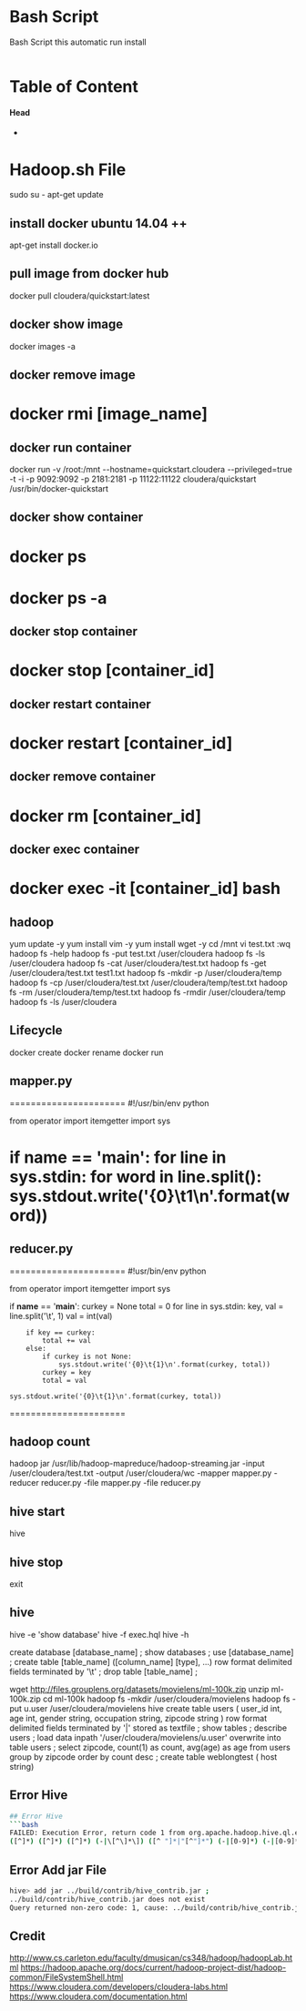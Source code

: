 # Bash Script
Bash Script this automatic run install
```bash

```

# Table of Content
#### Head
* 

# Hadoop.sh File
sudo su -
apt-get update

## install docker ubuntu 14.04 ++
apt-get install docker.io

## pull image from docker hub
docker pull cloudera/quickstart:latest

## docker show image
docker images -a

## docker remove image
# docker rmi [image_name]

## docker run container
docker run -v /root:/mnt --hostname=quickstart.cloudera --privileged=true -t -i -p 9092:9092 -p 2181:2181 -p 11122:11122 cloudera/quickstart /usr/bin/docker-quickstart

## docker show container
# docker ps
# docker ps -a

## docker stop container
# docker stop [container_id]

## docker restart container
# docker restart [container_id]

## docker remove container
# docker rm [container_id]

## docker exec container
# docker exec -it [container_id] bash

## hadoop
yum update -y
yum install vim -y
yum install wget -y
cd /mnt
vi test.txt
:wq
hadoop fs -help
hadoop fs -put test.txt /user/cloudera
hadoop fs -ls /user/cloudera
hadoop fs -cat /user/cloudera/test.txt
hadoop fs -get /user/cloudera/test.txt test1.txt
hadoop fs -mkdir -p /user/cloudera/temp
hadoop fs -cp /user/cloudera/test.txt /user/cloudera/temp/test.txt
hadoop fs -rm /user/cloudera/temp/test.txt
hadoop fs -rmdir /user/cloudera/temp
hadoop fs -ls /user/cloudera

## Lifecycle
docker create
docker rename
docker run

## mapper.py
======================
#!/usr/bin/env python

from operator import itemgetter
import sys

if __name__ == '__main__':
	for line in sys.stdin:
		for word in line.split():
			sys.stdout.write('{0}\t1\n'.format(word))
======================

## reducer.py
======================
#!usr/bin/env python

from operator import itemgetter
import sys

if __name__ == '__main__':
	curkey = None
	total = 0
	for line in sys.stdin:
		key, val = line.split('\t', 1)
		val = int(val)

		if key == curkey:
			total += val
		else:
			if curkey is not None:
				sys.stdout.write('{0}\t{1}\n'.format(curkey, total))
			curkey = key
			total = val

	sys.stdout.write('{0}\t{1}\n'.format(curkey, total))
======================

## hadoop count
hadoop jar /usr/lib/hadoop-mapreduce/hadoop-streaming.jar -input /user/cloudera/test.txt -output /user/cloudera/wc -mapper mapper.py -reducer reducer.py -file mapper.py -file reducer.py

## hive start
hive

## hive stop
exit

## hive
hive -e 'show database'
hive -f exec.hql
hive -h

create database [database_name] ;
show databases ;
use [database_name] ;
create table [table_name] ([column_name] [type], ...) row format delimited fields terminated by '\t' ;
drop table [table_name] ;

wget http://files.grouplens.org/datasets/movielens/ml-100k.zip
unzip ml-100k.zip
cd ml-100k
hadoop fs -mkdir /user/cloudera/movielens
hadoop fs -put u.user /user/cloudera/movielens
hive
create table users ( user_id int, age int, gender string, occupation string, zipcode string ) row format delimited fields terminated by '|' stored as textfile ;
show tables ;
describe users ;
load data inpath '/user/cloudera/movielens/u.user' overwrite into table users ;
select zipcode, count(1) as count, avg(age) as age from users group by zipcode order by count desc ;
create table weblongtest ( host string)

## Error Hive
```bash
## Error Hive
```bash
FAILED: Execution Error, return code 1 from org.apache.hadoop.hive.ql.exec.DDLTask. java.util.regex.PatternSyntaxException: Unclosed character class near index 110
([^]*) ([^]*) ([^]*) (-|\[^\]*\]) ([^ "]*|"[^"]*") (-|[0-9]*) (-|[0-9]*)(?: ([^ "]*|"[^"]*") ([^ "]*|"[^"]*"))?
```

## Error Add jar File
```bash
hive> add jar ../build/contrib/hive_contrib.jar ;
../build/contrib/hive_contrib.jar does not exist
Query returned non-zero code: 1, cause: ../build/contrib/hive_contrib.jar does not exist
```

## Credit
http://www.cs.carleton.edu/faculty/dmusican/cs348/hadoop/hadoopLab.html
https://hadoop.apache.org/docs/current/hadoop-project-dist/hadoop-common/FileSystemShell.html
https://www.cloudera.com/developers/cloudera-labs.html
https://www.cloudera.com/documentation.html
